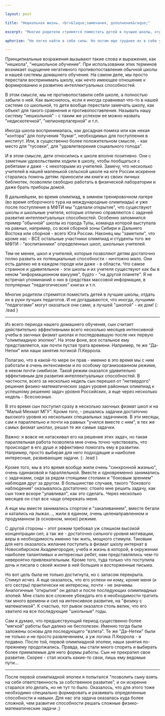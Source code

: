 ```yaml
---

layout: post

title: "Нешкольная жизнь. <br>&laquo;замечания, дополнения&raquo;"

excerpt: "Многие родители стремятся поместить детей в лучшие школы, отдать их в руки лучших педагогов. И не догадываются, что иногда, лучшими &laquo;педагогами&raquo; могут оказаться они сами, а лучшей &laquo;школой&raquo; - их дом!"

aphorism: "Не легко найти в себе силы. Но потом еще труднее их в себе удержать"

---
```


Принципиальные возражения вызывают такие слова и выражения, как "нешкола", "нешкольное обучение". При использовании этих терминов возникает ощущение негативного противопоставления обычной школы и нашей системы домашнего обучения. На самом деле, мы просто перестали воспринимать школу, как нечто имеющее отношение к формированию и развитию интеллектуальных способностей. 

В этом смысле, мы не противопоставили себя школе, а полностью забыли о ней. Как выяснилось, если я иногда сравнивал что-то в нашей системе со школьной, то дети вообще перестали замечать школу, как объект для такого сравнения и противопоставления. Называть нашу систему "нешкольной" - с таким же успехом ее можно назвать "недискотечной", "непионерлагерной" и т.п.

Иногда школа воспринималась, как досадная помеха или как некая "контора" для получения "бумаг", необходимых для поступления в институт. Или, в существенно более положительном смысле, - как место для "тусовки", для "удовлетворения социального голода". 

И в этом смысле, дети относились к школе вполне позитивно. Они с заметным удовольствием ходили в школу, чтобы пообщаться с ребятами и даже - с некоторыми из учителей. Замечу, что несколько учителей в нашей маленькой сельской школе на юге России искренне старались помочь детям: приносили им книги из своих личных библиотек, позволяли свободно работать в физической лаборатории и даже брать приборы домой.

В дальнейшем, во время олимпиад, в зимнем тренировочном лагере (во время отборочного тура на международные олимпиады) и уже после поступления в МФТИ мы "сделали открытие", что существуют школы и школьные учителя, которые отлично справляются с задачей развития интеллектуальных способностей. Особенно запомнился пример "обычной" школы из города Тулы, команда которой выступала на равных, например, со всей сборной зоны Сибири и Дальнего Востока или сборной - всего Юга России. Наконец мы "заметили", что кроме нас - ВСЕ остальные участники олимпиад и студенты того же МФТИ - "воспитанники" определенных школ, школьных учителей.

Тем не менее, школ и учителей, которые позволяют детям достаточно полно развить их потенциальные способности - ничтожно мало. Они есть далеко не в каждом городе или даже - в области. Что самое странное и удивительное - эти школы и их учителя существуют как бы в неком "информационном вакууме", будто - "на другой планете". Я не встречал упоминаний о них в средствах массовой информации, в популярных "педагогических" книгах и т.п.

Многие родители стремятся поместить детей в лучшие школы, отдать их в руки лучших педагогов. И не догадываются, что иногда, лучшими "педагогами" могут оказаться они сами, а лучшей "школой" - их дом!
{: .lead }

****

Из всего периода нашего домашнего обучения, сын считает действительно эффективными всего несколько месяцев интенсивной учебы в заочных физмат школах и последовавшую после них первую "олимпиадную эпопею". На этом фоне, все остальное ему представляется, как почти пустая трата времени. Например, те же "Да-Нетки" или наши занятия логикой Л.Керрола.

Полагаю, что в какой-то мере он прав - именно в это время мы с ним работали в очень интенсивном и по особому организованном режиме, в неком почти симбиозе. Такой режим оказался удивительно эффективным для развития интеллектуальных способностей. В частности, всего за несколько недель сын перешел от "нетвердого" решения физико-математических задач уровня районных олимпиад к успешному решению задач уровня Российских, а еще через несколько недель - Всесоюзных.

В это время сын поступил сразу в несколько заочных физмат школ и на "Малый Мехмат МГУ". Кроме того, - решались задачки достаточно высокого уровня из нескольких специальных задачников. В эти месяцы, сам я параллельно и почти на равных "учился вместе с ним", в тех же самых физмат школах, решал те же самые задачки. 

Важно: я вовсе не натаскивал его на решение этих задач, но такая параллельная работа позволяла мне очень точно чувствовать, что происходит в его душе и эффективно помогать ему в развитии. Например, просто выбирая для него подходящие и наиболее интересные, развивающие задачи. 
{: .lead }

Кроме того, мы в это время вообще жили очень "синхронной жизнью", очень одинаковой и параллельной. Вместе и одновременно занимались с задачками, сидя за рядом стоящими столами и "боковым зрением" наблюдая друг за другом. В большинстве случаев, такого "бокового наблюдения" оказывалось достаточно: стоило мне решить задачу, как сын тоже вскоре "улавливал", как это сделать. Через несколько месяцев он стал все чаще опережать меня. 

А еще мы вместе занимались спортом и "закаливанием", вместе бегали и катались на лыжах…, жили в едином, очень целенаправленном и продуманном (в основном, мною) режиме.

С другой стороны - этот режим требовал уж слишком высокой концентрации сил, а так же - достаточно сильного уровня мотивации, веры в необходимость именно так жить, мощного стимула. Таковым для него оказалось желание поступить в физмат школу интернат в Новосибирском Академгородке, учеба и жизнь в которой, в окружении наиболее талантливых и интересных ребят, нам представлялись чем-то невероятно привлекательным. Кроме того, туда только что поступила дочь и писала о своей жизни в ней большие и восторженные письма.

Но вот цель была не только достигнута, но с запасом перекрыта. Стимул исчез. А еще оказалось, что его успехи ни кому, кроме меня (и его сестры) практически не интересны, почти - не значимы. Аналогичные "открытия" он делал и после последующих олимпиадных эпопей. Мне стало все сложнее убеждать его в необходимости тратить так много времени и сил на интенсивное развитие, на "физику с математикой". К счастью, тот рывок оказался столь велик, что его хватило на все последующие "школьные" годы.

Сам я думаю, что предшествующий период существенно более "мягкой" работы был далеко не бесполезен. Именно тогда были заложены основы для последующего "взлета". Те же "Да-Нетки" были не только и не просто развлечением, а уж логика Л.Керрола - и подавно. После той, первой олимпиадной эпопеи, наши занятия по-прежнему продолжались. Правда, мы стали много спорить и выбирать более приемлемые для него формы работы. Сын не прекратил свое развитие. Скорее - стал искать какие-то свои, лишь ему ведомые пути…

************

После первой олимпиадной эпопеи я попытался "позволить сыну взять на себя ответственность за собственное развитие", и он искренне старался это делать, но не тут то было. Оказалось, что для этого тоже необходимо специально формировать и развивать определенные способности и навыки. Для нас эта задача оказалась куда более сложной, чем развитие способности решать сложные физико-математические задачи ;)





